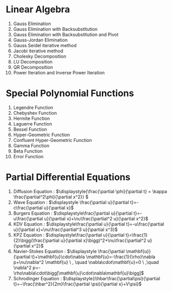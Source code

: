 # Linear Algebra
1. Gauss Elimination
2. Gauss Elimination with Backsubstitution
3. Gauss Elimination with Backsubstitution and Pivot
4. Gauss-Jordan Elimination
5. Gauss Seidel iterative method
6. Jacobi iterative method
7. Cholesky Decomposition
8. LU Decomposition
9. QR Decomposition
10. Power Iteration and Inverse Power Iteration

# Special Polynomial Functions
1.	Legendre Function 
2.	Chebyshev Function
3.	Hermite Function
4.	Laguerre Function 
5.	Bessel Function
6.	Hyper-Geometric Function
7.	Confluent Hyper-Geometric Function
8.	Gamma Function
9.	Beta Function
10.	Error Function

# Partial Differential Equations
1. Diffusion Equation : $\displaystyle{\frac{\partial \phi}{\partial t} = \kappa \frac{\partial^2\phi}{\partial x^2}} $
2. Wave Equation : $\displaystyle \frac{\partial u}{\partial t}=-c\frac{\partial u}{\partial x}$
3. Burgers Equation : $\displaystyle\frac{\partial u}{\partial t}=-u\frac{\partial u}{\partial x}+\nu\frac{\partial^2 u}{\partial x^2}$
4. KDV Equation : $\displaystyle\frac{\partial u}{\partial t}=-u\frac{\partial u}{\partial x}+\nu\frac{\partial^3 u}{\partial x^3}$
5. KPZ Equation : $\displaystyle\frac{\partial u}{\partial t}=\frac{1}{2}\bigg(\frac{\partial u}{\partial x}\bigg)^2+\nu\frac{\partial^2 u}{\partial x^2}$
6. Navier-Stokes Equation : $\displaystyle \frac{\partial \mathbf{u}}{\partial t}+\mathbf{u}\cdot\nabla \mathbf{u}=-\frac{1}{\rho}\nabla p+\nu\nabla^2 \mathbf{u} \ , \quad \nabla\cdot\mathbf{u}=0  \ ,\quad \nabla^2 p=-\rho\nabla\cdot\bigg[\mathbf{u}\cdot\nabla\mathbf{u}\bigg]$
7. Schrodinger Equation : $\displaystyle{i\hbar\frac{\partial\psi}{\partial t}=−\frac{\hbar^2}{2m}\frac{\partial \psi}{\partial x}+V\psi}$ 
